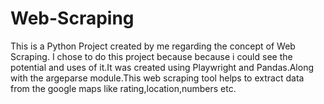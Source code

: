 # Web-Scraping
This is a Python Project created by me regarding the concept of Web Scraping. I chose to do this project because because i could see the potential and uses of it.It was created using Playwright and Pandas.Along with the argeparse module.This web scraping tool helps to extract data from the google maps like rating,location,numbers etc.
